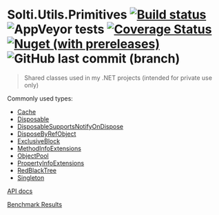 # Solti.Utils.Primitives [![Build status](https://ci.appveyor.com/api/projects/status/1cislo45m0jywxlm/branch/master?svg=true)](https://ci.appveyor.com/project/Sholtee/primitives/branch/master) ![AppVeyor tests](https://img.shields.io/appveyor/tests/sholtee/primitives) [![Coverage Status](https://coveralls.io/repos/github/Sholtee/primitives/badge.svg?branch=master)](https://coveralls.io/github/Sholtee/primitives?branch=master) [![Nuget (with prereleases)](https://img.shields.io/nuget/vpre/Solti.Utils.Primitives)](https://www.nuget.org/packages/Solti.Utils.Primitives) ![GitHub last commit (branch)](https://img.shields.io/github/last-commit/sholtee/primitives/master)
> Shared classes used in my .NET projects (intended for private use only)

Commonly used types:
- [Cache](https://sholtee.github.io/primitives/doc/Solti.Utils.Primitives.Cache.html )
- [Disposable](https://sholtee.github.io/primitives/doc/Solti.Utils.Primitives.Patterns.Disposable.html )
- [DisposableSupportsNotifyOnDispose](https://sholtee.github.io/primitives/doc/Solti.Utils.Primitives.Patterns.DisposableSupportsNotifyOnDispose.html )
- [DisposeByRefObject](https://sholtee.github.io/primitives/doc/Solti.Utils.Primitives.Patterns.DisposeByRefObject.html )
- [ExclusiveBlock](https://sholtee.github.io/primitives/doc/Solti.Utils.Primitives.Threading.ExclusiveBlock.html )
- [MethodInfoExtensions](https://sholtee.github.io/primitives/doc/Solti.Utils.Primitives.MethodInfoExtensions.html )
- [ObjectPool](https://sholtee.github.io/primitives/doc/Solti.Utils.Primitives.Threading.ObjectPool-1.html )
- [PropertyInfoExtensions](https://sholtee.github.io/primitives/doc/Solti.Utils.Primitives.PropertyInfoExtensions.html )
- [RedBlackTree](https://sholtee.github.io/primitives/doc/Solti.Utils.Primitives.RedBlackTree-1.html )
- [Singleton](https://sholtee.github.io/primitives/doc/Solti.Utils.Primitives.Patterns.Singleton-1.html )

[API docs](https://sholtee.github.io/primitives )

[Benchmark Results](https://sholtee.github.io/primitives/perf/ )